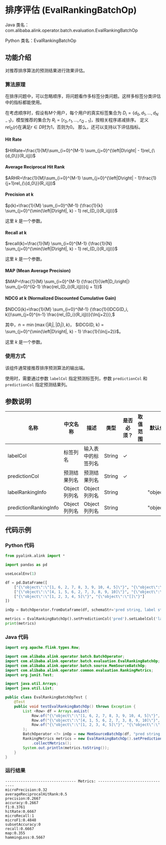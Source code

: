 # 排序评估 (EvalRankingBatchOp)
Java 类名：com.alibaba.alink.operator.batch.evaluation.EvalRankingBatchOp

Python 类名：EvalRankingBatchOp


## 功能介绍
对推荐排序算法的预测结果进行效果评估。

### 算法原理

在排序问题中，可以忽略顺序，将问题看作多标签分类问题。这样多标签分类评估中的指标都能使用。

在考虑顺序时，假设有$M$个用户，每个用户的真实标签集合为 $D_i = \left\{d_0, d_1, ..., d_{N-1}\right\}$，模型推荐的集合为 $R_i = \left[r_0, r_1, ..., r_{Q-1}\right]$，按相关程序递减排序。
定义$rel_D(r)$在满足$r\in D$时为1，否则为0。 
那么，还可以支持以下评估指标。

#### Hit Rate

$HitRate=\frac{1}{M}\sum_{i=0}^{M-1} \sum_{j=0}^{\left|D\right| - 1}rel_{\{d_0\}}(R_i(j))$

#### Average Reciprocal Hit Rank

$ARHR=\frac{1}{M}\sum_{i=0}^{M-1} \sum_{j=0}^{\left|D\right| - 1}\frac{1}{j+1}rel_{\{d_0\}}(R_i(j))$

#### Precision at k

$p(k)=\frac{1}{M} \sum_{i=0}^{M-1} {\frac{1}{k} \sum_{j=0}^{\min(\left|D\right|, k) - 1} rel_{D_i}(R_i(j))}$

这里 $k$ 是一个参数。

#### Recall at k

$recall(k)=\frac{1}{M} \sum_{i=0}^{M-1} {\frac{1}{N} \sum_{j=0}^{\min(\left|D\right|, k) - 1} rel_{D_i}(R_i(j))}$

这里 $k$ 是一个参数。

#### MAP (Mean Average Precision)

$MAP=\frac{1}{M} \sum_{i=0}^{M-1} {\frac{1}{\left|D_i\right|} \sum_{j=0}^{Q-1} \frac{rel_{D_i}(R_i(j))}{j + 1}}$

#### NDCG at k (Normalized Discounted Cumulative Gain)

$NDCG(k)=\frac{1}{M} \sum_{i=0}^{M-1} {\frac{1}{IDCG(D_i, k)}\sum_{j=0}^{n-1} \frac{rel_{D_i}(R_i(j))}{\ln(j+2)}},$

其中，$n = \min\left(\max\left(|R_i|,|D_i|\right),k\right)$， $IDCG(D, k) = \sum_{j=0}^{\min(\left|D\right|, k) - 1} \frac{1}{\ln(j+2)}$。

这里 $k$ 是一个参数。

### 使用方式

该组件通常接推荐排序预测算法的输出端。

使用时，需要通过参数 `labelCol` 指定预测标签列，参数 `predictionCol` 和 `predictionCol` 指定预测结果列。

## 参数说明

| 名称 | 中文名称 | 描述 | 类型 | 是否必须？ | 取值范围 | 默认值 |
| --- | --- | --- | --- | --- | --- | --- |
| labelCol | 标签列名 | 输入表中的标签列名 | String | ✓ |  |  |
| predictionCol | 预测结果列名 | 预测结果列名 | String | ✓ |  |  |
| labelRankingInfo | Object列列名 | Object列列名 | String |  |  | "object" |
| predictionRankingInfo | Object列列名 | Object列列名 | String |  |  | "object" |

## 代码示例
### Python 代码
```python
from pyalink.alink import *

import pandas as pd

useLocalEnv(1)

df = pd.DataFrame([
    ["{\"object\":\"[1, 6, 2, 7, 8, 3, 9, 10, 4, 5]\"}", "{\"object\":\"[1, 2, 3, 4, 5]\"}"],
    ["{\"object\":\"[4, 1, 5, 6, 2, 7, 3, 8, 9, 10]\"}", "{\"object\":\"[1, 2, 3]\"}"],
    ["{\"object\":\"[1, 2, 3, 4, 5]\"}", "{\"object\":\"[]\"}"]
])

inOp = BatchOperator.fromDataframe(df, schemaStr='pred string, label string')

metrics = EvalRankingBatchOp().setPredictionCol('pred').setLabelCol('label').linkFrom(inOp).collectMetrics()
print(metrics)
```
### Java 代码
```java
import org.apache.flink.types.Row;

import com.alibaba.alink.operator.batch.BatchOperator;
import com.alibaba.alink.operator.batch.evaluation.EvalRankingBatchOp;
import com.alibaba.alink.operator.batch.source.MemSourceBatchOp;
import com.alibaba.alink.operator.common.evaluation.RankingMetrics;
import org.junit.Test;

import java.util.Arrays;
import java.util.List;

public class EvalRankingBatchOpTest {
	@Test
	public void testEvalRankingBatchOp() throws Exception {
		List <Row> df = Arrays.asList(
			Row.of("{\"object\":\"[1, 6, 2, 7, 8, 3, 9, 10, 4, 5]\"}", "{\"object\":\"[1, 2, 3, 4, 5]\"}"),
			Row.of("{\"object\":\"[4, 1, 5, 6, 2, 7, 3, 8, 9, 10]\"}", "{\"object\":\"[1, 2, 3]\"}"),
			Row.of("{\"object\":\"[1, 2, 3, 4, 5]\"}", "{\"object\":\"[]\"}")
		);
		BatchOperator <?> inOp = new MemSourceBatchOp(df, "pred string, label string");
		RankingMetrics metrics = new EvalRankingBatchOp().setPredictionCol("pred").setLabelCol("label").linkFrom(inOp)
			.collectMetrics();
		System.out.println(metrics.toString());
	}
}
```

### 运行结果
```
-------------------------------- Metrics: --------------------------------
microPrecision:0.32
averageReciprocalHitRank:0.5
precision:0.2667
accuracy:0.2667
f1:0.3761
hitRate:0.6667
microRecall:1
microF1:0.4848
subsetAccuracy:0
recall:0.6667
map:0.355
hammingLoss:0.5667
```

